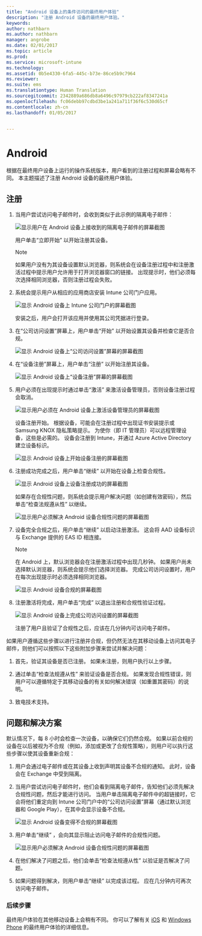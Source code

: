 ```yaml
---
title: "Android 设备上的条件访问的最终用户体验"
description: "注册 Android 设备的最终用户体验。"
keywords: 
author: nathbarn
ms.author: nathbarn
manager: angrobe
ms.date: 02/01/2017
ms.topic: article
ms.prod: 
ms.service: microsoft-intune
ms.technology: 
ms.assetid: 0b5e4330-6fa5-445c-b73e-86ce5b9c7964
ms.reviewer: 
ms.suite: ems
ms.translationtype: Human Translation
ms.sourcegitcommit: 2342889a686db8a6496c97979cb222af8347241a
ms.openlocfilehash: fc06debb97cdbd3be1a241a711f36f6c530d65cf
ms.contentlocale: zh-cn
ms.lasthandoff: 01/05/2017


---
```


# <a name="android"></a>Android

根据在最终用户设备上运行的操作系统版本，用户看到的注册过程和屏幕会略有不同。 本主题描述了注册 Android 设备的最终用户体验。

## <a name="enrolling"></a>注册

1.  当用户尝试访问电子邮件时，会收到类似于此示例的隔离电子邮件：

    ![显示用户在 Android 设备上接收到的隔离电子邮件的屏幕截图](./media/ProtectEmail/EUX-Android-quarantine-Email.png)

    用户单击“立即开始”  以开始注册其设备。

    > [!NOTE]
    > 如果用户没有为其设备设置默认浏览器，则系统会在设备注册过程中和注册激活过程中提示用户允许用于打开浏览器窗口的链接。 出现提示时，他们必须每次选择相同浏览器，否则注册过程会失败。

2.  系统会提示用户从相应的应用商店安装 Intune 公司门户应用。

    ![显示 Android 设备上 Intune 公司门户的屏幕截图](./media/ProtectEmail/EUX-Android-Portal.png)

    安装之后，用户会打开该应用并使用其公司凭据进行登录。

3.  在“公司访问设置”屏幕上，用户单击“开始”  以开始设置其设备并检查它是否合规。

    ![显示 Android 设备上“公司访问设置”屏幕的屏幕截图](./media/ProtectEmail/EUX-Android-company-Access-Setup.PNG)

4.  在“设备注册”屏幕上，用户单击“注册”  以开始注册其设备。

    ![显示 Android 设备上“设备注册”屏幕的屏幕截图](./media/ProtectEmail/EUX-Android-device-Enroll.png)

5.  用户必须在出现提示时通过单击“激活”  来激活设备管理员，否则设备注册过程会取消。

    ![显示用户必须在 Android 设备上激活设备管理员的屏幕截图](./media/ProtectEmail/EUX-Android-activate-DeviceAdmin.PNG)

    设备注册开始。 根据设备，可能会在注册过程中出现证书安装提示或 Samsung KNOX 隐私策略提示。 为使你（即 IT 管理员）可以远程管理设备，这些是必需的。 设备会注册到 Intune，并通过 Azure Active Directory 建立设备标识。

    ![显示 Android 设备上开始设备注册的屏幕截图](./media/ProtectEmail/EUX-Android-enrolling-Device.png)

6.  注册成功完成之后，用户单击“继续”  以开始在设备上检查合规性。

    ![显示 Android 设备上设备注册成功的屏幕截图](./media/ProtectEmail/EUX-Android-enroll-Success.png)

    如果存在合规性问题，则系统会提示用户解决问题（如创建有效密码），然后单击“检查法规遵从性”  以继续。

    ![显示用户必须解决 Android 设备合规性问题的屏幕截图](./media/ProtectEmail/EUX-Android-resolve-Compliance-Issues.png)

7.  设备完全合规之后，用户单击“继续”  以启动注册激活。 这会将 AAD 设备标识与 Exchange 提供的 EAS ID 相连接。

    > [!NOTE]
    > 在 Android 上，默认浏览器会在注册激活过程中出现几秒钟。 如果用户尚未选择默认浏览器，则系统会提示他们选择浏览器。 完成公司访问设置时，用户在每次出现提示时必须选择相同浏览器。

    ![显示 Android 设备合规的屏幕截图](./media/ProtectEmail/EUX-Android-compliance-Successful.PNG)

8.  注册激活将完成，用户单击“完成”  以退出注册和合规性验证过程。

    ![显示 Android 设备上完成公司访问设置的屏幕截图](./media/ProtectEmail/EUX-Android-all-Successful2.PNG)

    注册了用户且验证了合规性之后，应该在几分钟内可访问电子邮件。

如果用户遵循这些步骤以进行注册并合规，但仍然无法在其移动设备上访问其电子邮件，则他们可以按照以下这些附加步骤来尝试并解决问题：

1.  首先，验证其设备是否已注册。 如果未注册，则用户执行以上步骤。

2.  通过单击“检查法规遵从性” 来验证设备是否合规。 如果发现合规性错误，则用户可以遵循特定于其移动设备的有关如何解决错误（如重置其密码）的说明。

3.  致电技术支持。

## <a name="issues-and-solutions"></a>问题和解决方案
默认情况下，每 8 小时会检查一次设备，以确保它们仍然合规。 如果以前合规的设备在以后被视为不合规（例如，添加或更改了合规性策略），则用户可以执行这些步骤以使其设备重新合规：

1.  用户会通过电子邮件或在其设备上收到声明其设备不合规的通知。 此时，设备会在 Exchange 中受到隔离。

2.  当用户尝试访问电子邮件时，他们会看到隔离电子邮件，告知他们必须先解决合规性问题，然后才能进行访问。 当用户单击隔离电子邮件中的超链接时，它会将他们重定向到 Intune 公司门户中的“公司访问设置”屏幕（通过默认浏览器和 Google Play），在其中会显示设备不合规。

    ![显示 Android 设备变得不合规的屏幕截图](./media/ProtectEmail/EUX-Android-outOfCompliance.png)

3.  用户单击“继续”  ，会向其显示阻止访问电子邮件的合规性问题。

    ![显示用户必须解决 Android 设备合规性问题的屏幕截图](./media/ProtectEmail/EUX-Android-resolve-Compliance-Issues.png)

4.  在他们解决了问题之后，他们会单击“检查法规遵从性”  以验证是否解决了问题。

5.  如果问题得到解决，则用户单击“继续”  以完成该过程。 应在几分钟内可再次访问电子邮件。

### <a name="where-to-go-from-here"></a>后续步骤
最终用户体验在其他移动设备上会稍有不同。 你可以了解有关 [iOS](end-user-experience-conditional-access-ios.md) 和 [Windows Phone](end-user-experience-conditional-access-winphone.md) 的最终用户体验的详细信息。

